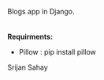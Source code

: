 Blogs app in Django. <br> <br> <br>
<b>Requirments:</b> 
<ul>
  <li>Pillow : pip install pillow</li>
</ul>
Srijan Sahay
